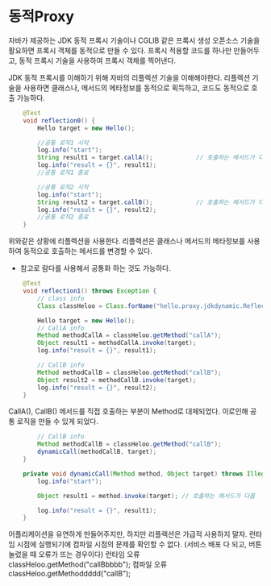 # 동적Proxy

자바가 제공하는 JDK 동적 프록시 기술이나 CGLIB 같은 프록시 생성 오픈소스 기술을 활요하면
프록시 객체를 동적으로 만들 수 있다.
프록시 적용할 코드를 하나만 만들어두고, 동적 프록시 기술을 사용하여 프록시 객체를 찍어낸다.

JDK 동적 프록시를 이해하기 위해 자바의 리플렉션 기술을 이해해야한다.
리플렉션 기술을 사용하면 클래스나, 메서드의 메타정보를 동적으로 획득하고, 코드도 동적으로 호출 가능하다.

```java
    @Test
    void reflection0() {
        Hello target = new Hello();

        //공통 로직1 시작
        log.info("start");
        String result1 = target.callA();            // 호출하는 메서드가 다름
        log.info("result = {}", result1);
        //공통 로직1 종료

        //공통 로직2 시작
        log.info("start");
        String result2 = target.callB();            // 호출하는 메서드가 다름
        log.info("result = {}", result2);
        //공통 로직2 종료
    }
```
위와같은 상황에 리플렉션을 사용한다.
리플렉션은 클래스나 메서드의 메타정보를 사용하여 동적으로 호출하는 메서드를 변경할 수 있다.
* 참고로 람다를 사용해서 공통화 하는 것도 가능하다.

```java
    @Test
    void reflection1() throws Exception {
        // class info
        Class classHeloo = Class.forName("hello.proxy.jdkdynamic.ReflectionTest$Hello");

        Hello target = new Hello();
        // CallA info
        Method methodCallA = classHeloo.getMethod("callA");
        Object result1 = methodCallA.invoke(target);
        log.info("result = {}", result1);

        // CallB info
        Method methodCallB = classHeloo.getMethod("callB");
        Object result2 = methodCallB.invoke(target);
        log.info("result = {}", result2);
    }
```
CallA(), CallB() 메서드를 직접 호출하는 부분이 Method로 대체되었다.
이로인해 공통 로직을 만들 수 있게 되었다.

```java
        // CallB info
        Method methodCallB = classHeloo.getMethod("callB");
        dynamicCall(methodCallB, target);
    }

    private void dynamicCall(Method method, Object target) throws IllegalAccessException, IllegalArgumentException, InvocationTargetException {
        log.info("start");

        Object result1 = method.invoke(target); // 호출하는 메서드가 다름

        log.info("result = {}", result1);
    }
```

어플리케이션을 유연하게 만들어주지만,
하지만 리플렉션은 가급적 사용하지 말자.
런타임 시점에 실행되기에 컴파일 시점의 문제를 확인할 수 없다.
(서비스 배포 다 되고, 버튼눌렀을 때 오류가 뜨는 경우이다)
    런타임 오류
        classHeloo.getMethod("callBbbbb");
    컴파일 오류
        classHeloo.getMethoddddd("callB");

































